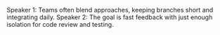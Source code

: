 Speaker 1: Teams often blend approaches, keeping branches short and integrating daily.
Speaker 2: The goal is fast feedback with just enough isolation for code review and testing.

